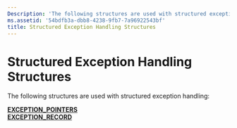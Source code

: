 ```yaml
---
Description: 'The following structures are used with structured exception handling:'
ms.assetid: '54bdfb3a-dbb8-4238-9fb7-7a96922543bf'
title: Structured Exception Handling Structures
---
```


# Structured Exception Handling Structures

The following structures are used with structured exception handling:

<dl>

[**EXCEPTION\_POINTERS**](exception-pointers-str.md)  
[**EXCEPTION\_RECORD**](exception-record-str.md)  
</dl>

 

 



